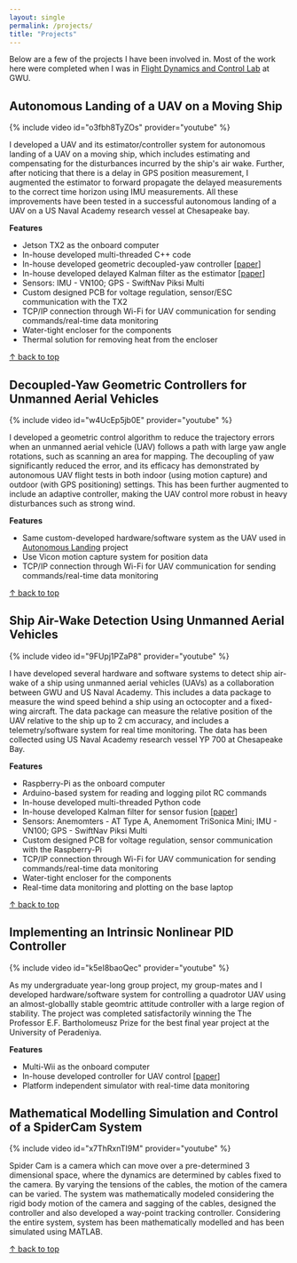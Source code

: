 ```yaml
---
layout: single
permalink: /projects/
title: "Projects"
---
```


Below are a few of the projects I have been involved in.
Most of the work here were completed when I was in [Flight Dynamics and Control Lab](https://www2.seas.gwu.edu/~tylee/) at GWU.

## Autonomous Landing of a UAV on a Moving Ship

{% include video id="o3fbh8TyZOs" provider="youtube" %}

I developed a UAV and its estimator/controller system for autonomous landing of a UAV on a moving ship, which includes estimating and compensating for the disturbances incurred by the ship's air wake. 
Further, after noticing that there is a delay in GPS position measurement, I augmented the estimator to forward propagate the delayed measurements to the correct time horizon using IMU measurements. 
All these improvements have been tested in a successful autonomous landing of a UAV on a US Naval Academy research vessel at Chesapeake bay.

**Features**
* Jetson TX2 as the onboard computer
* In-house developed multi-threaded C++ code
* In-house developed geometric decoupled-yaw controller [[paper](https://doi.org/10.23919/ACC.2019.8815189)]
* In-house developed delayed Kalman filter as the estimator [[paper](https://doi.org/10.1109/TAES.2021.3061795)]
* Sensors: IMU - VN100; GPS - SwiftNav Piksi Multi
* Custom designed PCB for voltage regulation, sensor/ESC communication with the TX2
* TCP/IP connection through Wi-Fi for UAV communication for sending commands/real-time data monitoring
* Water-tight encloser for the components
* Thermal solution for removing heat from the encloser

[↑ back to top](#top)


## Decoupled-Yaw Geometric Controllers for Unmanned Aerial Vehicles

{% include video id="w4UcEp5jb0E" provider="youtube" %}

I developed a geometric control algorithm to reduce the trajectory errors when an unmanned aerial vehicle (UAV) follows a path with large yaw angle rotations, such as scanning an area for mapping. 
The decoupling of yaw significantly reduced the error, and its efficacy has demonstrated by autonomous UAV flight tests in both indoor (using motion capture) and outdoor (with GPS positioning) settings.
This has been further augmented to include an adaptive controller, making the UAV control more robust in heavy disturbances such as strong wind.

**Features**
* Same custom-developed hardware/software system as the UAV used in [Autonomous Landing](#autonomous-landing-of-a-uav-on-a-moving-ship) project
* Use Vicon motion capture system for position data
* TCP/IP connection through Wi-Fi for UAV communication for sending commands/real-time data monitoring

[↑ back to top](#top)


## Ship Air-Wake Detection Using Unmanned Aerial Vehicles 
{% include video id="9FUpj1PZaP8" provider="youtube" %}

I have developed several hardware and software systems to detect ship air-wake of a ship using unmanned aerial vehicles (UAVs) as a collaboration between GWU and US Naval Academy. 
This includes a data package to measure the wind speed behind a ship using an octocopter and a fixed-wing aircraft. 
The data package can measure the relative position of the UAV relative to the ship up to 2 cm accuracy, and includes a telemetry/software system for real time monitoring. 
The data has been collected using US Naval Academy research vessel YP 700 at Chesapeake Bay.

**Features**
* Raspberry-Pi as the onboard computer
* Arduino-based system for reading and logging pilot RC commands
* In-house developed multi-threaded Python code
* In-house developed Kalman filter for sensor fusion [[paper](https://doi.org/10.2514/6.2019-2377)]
* Sensors: Anemomters - AT Type A, Anemoment TriSonica Mini; IMU - VN100; GPS - SwiftNav Piksi Multi
* Custom designed PCB for voltage regulation, sensor communication with the Raspberry-Pi
* TCP/IP connection through Wi-Fi for UAV communication for sending commands/real-time data monitoring
* Water-tight encloser for the components
* Real-time data monitoring and plotting on the base laptop

[↑ back to top](#top)


## Implementing an Intrinsic Nonlinear PID Controller

{% include video id="k5eI8baoQec" provider="youtube" %}

As my undergraduate year-long group project, my group-mates and I developed hardware/software system for controlling a quadrotor UAV using an almost-globallly stable geomtric attitude controller with a large region of stability.
The project was completed satisfactorily winning the The Professor E.F. Bartholomeusz Prize for the best final year project at the University of Peradeniya.

**Features**
* Multi-Wii as the onboard computer
* In-house developed controller for UAV control [[paper](https://doi.org/10.1109/ICIINFS.2015.7399049)]
* Platform independent simulator with real-time data monitoring

## Mathematical Modelling Simulation and Control of a SpiderCam System

{% include video id="x7ThRxnTI9M" provider="youtube" %}

Spider Cam is a camera which can move over a pre-determined 3 dimensional space, where the dynamics are determined by cables fixed to the camera. 
By varying the tensions of the cables, the motion of the camera can be varied. The system was mathematically modeled considering the rigid body motion of the camera and sagging of the cables, designed the controller and also developed a way-point tracking controller. 
Considering the entire system, system has been mathematically modelled and has been simulated using MATLAB.

[↑ back to top](#top)